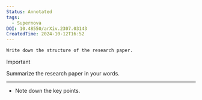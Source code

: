```yaml
---
Status: Annotated
tags:
  - Supernova
DOI: 10.48550/arXiv.2307.03143
CreatedTime: 2024-10-12T16:52
---
```

```Markdown
Write down the structure of the research paper.
```

> [!important]  
> Summarize the research paper in your words.  

[](https://www.notion.soundefined)

---

- Note down the key points.